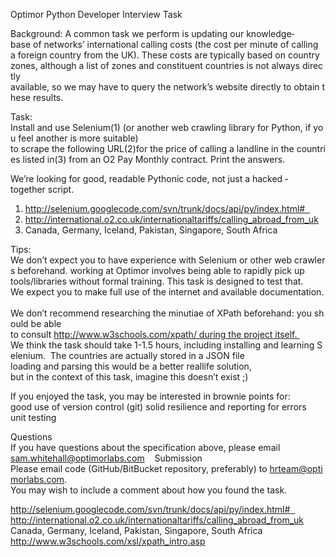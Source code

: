 Optimor Python Developer Interview Task   

Background: A common task we perform is updating our knowledge­base of networks’ international calling costs (the cost per minute of calling a foreign country from the UK). These costs are typically based on country zones, although a list of zones and constituent countries is not always directly  available, so we may have to query the network’s website directly to obtain these results.  

Task: Install and use Selenium(1) (or another web crawling library for Python, if you feel another is more suitable) to scrape the following URL(2)for the price of calling a landline in the countries listed in(3) from an O2 Pay Monthly contract. Print the answers. 

We’re looking for good, readable Pythonic code, not just a hacked ­together script.    

1. http://selenium.googlecode.com/svn/trunk/docs/api/py/index.html#   
2. http://international.o2.co.uk/internationaltariffs/calling_abroad_from_uk
3. Canada, Germany, Iceland, Pakistan, Singapore, South Africa  

Tips: 
We don’t expect you to have experience with Selenium or other web crawlers beforehand. working at Optimor involves being able to rapidly pick up tools/libraries without formal training. This task is designed to test that.
We expect you to make full use of the internet and available documentation. 
We don’t recommend researching the minutiae of XPath beforehand: you should be able  to consult http://www.w3schools.com/xpath/ during the project itself.  
We think the task should take 1­-1.5 hours, including installing and learning Selenium. 
The countries are actually stored in a JSON file loading and parsing this would be a better real­life solution, but in the context of this task, imagine this doesn’t exist ;)  

If you enjoyed the task, you may be interested in brownie points for:  
    good use of version control (git)
    solid resilience and reporting for errors  
    unit testing  
    
Questions 
If you have questions about the specification above, please email  sam.whitehall@optimorlabs.com    
Submission Please email code (GitHub/BitBucket repository, preferably) to hrteam@optimorlabs.com. 
You may wish to include a comment about how you found the task. 

http://selenium.googlecode.com/svn/trunk/docs/api/py/index.html#  
http://international.o2.co.uk/internationaltariffs/calling_abroad_from_uk
Canada, Germany, Iceland, Pakistan, Singapore, South Africa
http://www.w3schools.com/xsl/xpath_intro.asp